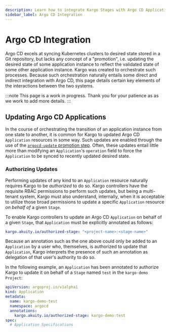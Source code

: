 ```yaml
---
description: Learn how to integrate Kargo Stages with Argo CD Applications.
sidebar_label: Argo CD Integration
---
```


# Argo CD Integration

Argo CD excels at syncing Kubernetes clusters to desired state stored in
a Git repository, but lacks any concept of a "promotion", i.e. updating
the desired state of some application instance to reflect the validated
state of some other application instance. Kargo was created to orchestrate
such processes. Because such orchestration naturally entails some direct
and indirect integration with Argo CD, this page details certain key
elements of the interactions between the two systems.

:::note
This page is a work in progress. Thank you for your patience as as we work to add more details.
:::

## Updating Argo CD Applications

In the course of orchestrating the transition of an application instance
from one state to another, it is common for Kargo to updated Argo CD
`Application` resources in some way. Such updates are enabled through the
use of the
[`argocd-update` promotion step](./35-references/10-promotion-steps.md#argocd-update).
Often, these updates entail little more than modifying an `Application`'s 
`operation` field to force the `Application` to be synced to recently
updated desired state.

### Authorizing Updates

Performing updates of any kind to an `Application` resource naturally
requires Kargo to be _authorized_ to do so. Kargo controllers have the
requisite RBAC permissions to perform such updates, but being a
multi-tenant system, Kargo must also understand, internally, when it
is acceptable to utilize those broad permissions to update a specific 
`Application` resource _on behalf of_ a given `Stage`.

To enable Kargo controllers to update an Argo CD `Application` on behalf of
a given `Stage`, that `Application` must be explicitly annotated as follows:

```yaml
kargo.akuity.io/authorized-stage: "<project-name>:<stage-name>"
```

Because an annotation such as the one above could only be added to
an `Application` by a user who, themselves, is authorized to update
that `Application`, Kargo interprets the presence of such an annotation
as delegation of that user's authority to do so.

In the following example, an `Application` has been annotated to
authorize Kargo to update it on behalf of a `Stage` named `test`
in the `kargo-demo` `Project`:

```yaml
apiVersion: argoproj.io/v1alpha1
kind: Application
metadata:
  name: kargo-demo-test
  namespace: argocd
  annotations:
    kargo.akuity.io/authorized-stage: kargo-demo:test
spec:
  # Application Specifications
```

